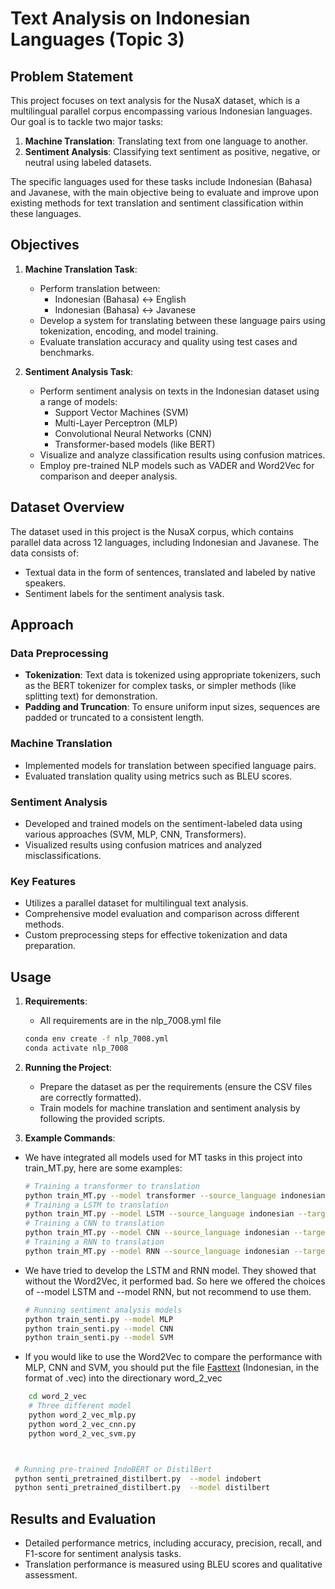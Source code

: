 
# Text Analysis on Indonesian Languages (Topic 3)

## Problem Statement

This project focuses on text analysis for the NusaX dataset, which is a multilingual parallel corpus encompassing various Indonesian languages. Our goal is to tackle two major tasks:
1. **Machine Translation**: Translating text from one language to another.
2. **Sentiment Analysis**: Classifying text sentiment as positive, negative, or neutral using labeled datasets.

The specific languages used for these tasks include Indonesian (Bahasa) and Javanese, with the main objective being to evaluate and improve upon existing methods for text translation and sentiment classification within these languages.

## Objectives

1. **Machine Translation Task**:
   - Perform translation between:
     - Indonesian (Bahasa) ↔ English
     - Indonesian (Bahasa) ↔ Javanese
   - Develop a system for translating between these language pairs using tokenization, encoding, and model training.
   - Evaluate translation accuracy and quality using test cases and benchmarks.

2. **Sentiment Analysis Task**:
   - Perform sentiment analysis on texts in the Indonesian dataset using a range of models:
     - Support Vector Machines (SVM)
     - Multi-Layer Perceptron (MLP)
     - Convolutional Neural Networks (CNN)
     - Transformer-based models (like BERT)
   - Visualize and analyze classification results using confusion matrices.
   - Employ pre-trained NLP models such as VADER and Word2Vec for comparison and deeper analysis.

## Dataset Overview

The dataset used in this project is the NusaX corpus, which contains parallel data across 12 languages, including Indonesian and Javanese. The data consists of:
- Textual data in the form of sentences, translated and labeled by native speakers.
- Sentiment labels for the sentiment analysis task.

## Approach

### Data Preprocessing
- **Tokenization**: Text data is tokenized using appropriate tokenizers, such as the BERT tokenizer for complex tasks, or simpler methods (like splitting text) for demonstration.
- **Padding and Truncation**: To ensure uniform input sizes, sequences are padded or truncated to a consistent length.

### Machine Translation
- Implemented models for translation between specified language pairs.
- Evaluated translation quality using metrics such as BLEU scores.

### Sentiment Analysis
- Developed and trained models on the sentiment-labeled data using various approaches (SVM, MLP, CNN, Transformers).
- Visualized results using confusion matrices and analyzed misclassifications.

### Key Features
- Utilizes a parallel dataset for multilingual text analysis.
- Comprehensive model evaluation and comparison across different methods.
- Custom preprocessing steps for effective tokenization and data preparation.

## Usage

1. **Requirements**:
   - All requirements are in the nlp_7008.yml file
   ```bash
   conda env create -f nlp_7008.yml
   conda activate nlp_7008
   ```

2. **Running the Project**:
   - Prepare the dataset as per the requirements (ensure the CSV files are correctly formatted).
   - Train models for machine translation and sentiment analysis by following the provided scripts.

3. **Example Commands**:
- We have integrated all models used for MT tasks in this project into train_MT.py, here  are some examples:
   ```bash
   # Training a transformer to translation
   python train_MT.py --model transformer --source_language indonesian --target_language english
   # Training a LSTM to translation
   python train_MT.py --model LSTM --source_language indonesian --target_language english 
   # Training a CNN to translation
   python train_MT.py --model CNN --source_language indonesian --target_language english
   # Training a RNN to translation
   python train_MT.py --model RNN --source_language indonesian --target_language english 
   ```
 - We have tried to develop the LSTM and RNN model. They showed that without the Word2Vec, it performed bad. So here we offered the choices of --model LSTM and --model RNN, but not recommend to use them.
   ```bash
   # Running sentiment analysis models
   python train_senti.py --model MLP
   python train_senti.py --model CNN
   python train_senti.py --model SVM
   ```
 - If you would like to use the Word2Vec to compare the performance with MLP, CNN and SVM, you should put the file [Fasttext](https://fasttext.cc/docs/en/crawl-vectors.html) (Indonesian, in the format of .vec) into the directionary word_2_vec
  ```bash
      cd word_2_vec
      # Three different model
      python word_2_vec_mlp.py
      python word_2_vec_cnn.py
      python word_2_vec_svm.py
   ```
  
  ```bash


   # Running pre-trained IndoBERT or DistilBert
   python senti_pretrained_distilbert.py  --model indobert
   python senti_pretrained_distilbert.py  --model distilbert
   ```

## Results and Evaluation

- Detailed performance metrics, including accuracy, precision, recall, and F1-score for sentiment analysis tasks.
- Translation performance is measured using BLEU scores and qualitative assessment.
